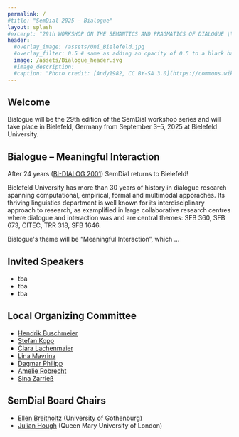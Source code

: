 ```yaml
---
permalink: /
#title: "SemDial 2025 - Bialogue"
layout: splash
#excerpt: "29th WORKSHOP ON THE SEMANTICS AND PRAGMATICS OF DIALOGUE \\ September, 3-5 2025 \\ Bielefeld University \\ Germany"
header:
  #overlay_image: /assets/Uni_Bielefeld.jpg
  #overlay_filter: 0.5 # same as adding an opacity of 0.5 to a black background
  image: /assets/Bialogue_header.svg
  #image_description: 
  #caption: "Photo credit: [Andy1982, CC BY-SA 3.0](https://commons.wikimedia.org/wiki/File:Uni_Bielefeld.jpg) via Wikimedia Commons"
---
```



## Welcome

Bialogue will be the 29th edition of the SemDial workshop series and will take place in Bielefeld, Germany from September 3–5, 2025 at Bielefeld University.


## Bialogue – Meaningful Interaction

After 24 years ([BI-DIALOG 2001]()) SemDial returns to Bielefeld! 

Bielefeld University has more than 30 years of history in dialogue research spanning computational, empirical, formal and multimodal apporaches. Its thriving linguistics department is well known for its interdisciplinary approach to research, as examplified in large collaborative research centres where dialogue and interaction was and are central themes: SFB 360, SFB 673, CITEC, TRR 318, SFB 1646.

Bialogue's theme will be “Meaningful Interaction”, which …


## Invited Speakers

- tba
- tba
- tba


## Local Organizing Committee

- [Hendrik Buschmeier](https://purl.org/net/hbuschme)
- [Stefan Kopp]()
- [Clara Lachenmaier]()
- [Lina Mavrina]()
- [Dagmar Philipp]()
- [Amelie Robrecht]()
- [Sina Zarrieß]() 


## SemDial Board Chairs

- [Ellen Breitholtz]() (University of Gothenburg)
- [Julian Hough]() (Queen Mary University of London)
